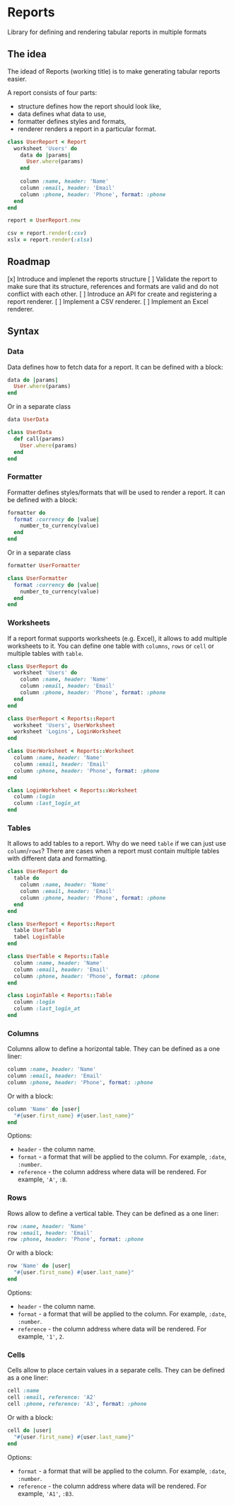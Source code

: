 # Reports

Library for defining and rendering tabular reports in multiple formats

## The idea

The idead of Reports (working title) is to make generating tabular reports easier.

A report consists of four parts: 
  - structure defines how the report should look like,
  - data defines what data to use,
  - formatter defines styles and formats,
  - renderer renders a report in a particular format.

```ruby
class UserReport < Report
  worksheet 'Users' do
    data do |params|
      User.where(params)
    end
    
    column :name, header: 'Name'
    column :email, header: 'Email'
    column :phone, header: 'Phone', format: :phone
  end
end

report = UserReport.new

csv = report.render(:csv)
xslx = report.render(:xlsx)
```

## Roadmap

[x] Introduce and implenet the reports structure
[ ] Validate the report to make sure that its structure, references and formats are valid and do not conflict with each other.
[ ] Introduce an API for create and registering a report renderer.
[ ] Implement a CSV renderer.
[ ] Implement an Excel renderer.

## Syntax

### Data

Data defines how to fetch data for a report. It can be defined with a block:

```ruby
data do |params|
  User.where(params)
end
```

Or in a separate class

```ruby
data UserData

class UserData
  def call(params)
    User.where(params)
  end
end
```

### Formatter

Formatter defines styles/formats that will be used to render a report. It can be defined with a block:

```ruby
formatter do
  format :currency do |value|
    number_to_currency(value)
  end
end
```

Or in a separate class

```ruby
formatter UserFormatter

class UserFormatter
  format :currency do |value|
    number_to_currency(value)
  end
end
```

### Worksheets

If a report format supports worksheets (e.g. Excel), it allows to add multiple worksheets to it.
You can define one table with `columns`, `rows` or `cell` or multiple tables with `table`.

```ruby
class UserReport do
  worksheet 'Users' do
    column :name, header: 'Name'
    column :email, header: 'Email'
    column :phone, header: 'Phone', format: :phone
  end
end
```

```ruby
class UserReport < Reports::Report
  worksheet 'Users', UserWorksheet
  worksheet 'Logins', LoginWorksheet
end

class UserWorksheet < Reports::Worksheet
  column :name, header: 'Name'
  column :email, header: 'Email'
  column :phone, header: 'Phone', format: :phone
end

class LoginWorksheet < Reports::Worksheet
  column :login
  column :last_login_at
end
```

### Tables

It allows to add tables to a report. Why do we need `table` if we can just use `column`/`rows`? There are cases when 
a report must contain multiple tables with different data and formatting.

```ruby
class UserReport do
  table do
    column :name, header: 'Name'
    column :email, header: 'Email'
    column :phone, header: 'Phone', format: :phone
  end
end
```

```ruby
class UserReport < Reports::Report
  table UserTable
  tabel LoginTable
end

class UserTable < Reports::Table
  column :name, header: 'Name'
  column :email, header: 'Email'
  column :phone, header: 'Phone', format: :phone
end

class LoginTable < Reports::Table
  column :login
  column :last_login_at
end
```

### Columns

Columns allow to define a horizontal table. They can be defined as a one liner:

```ruby
column :name, header: 'Name'
column :email, header: 'Email'
column :phone, header: 'Phone', format: :phone
```

Or with a block:

```ruby
column 'Name' do |user|
  "#{user.first_name} #{user.last_name}"
end
```

Options:

- `header` - the column name.
- `format` - a format that will be applied to the column. For example, `:date`, `:number`.
- `reference` - the column address where data will be rendered. For example, `'A'`, `:B`.

### Rows

Rows allow to define a vertical table. They can be defined as a one liner:

```ruby
row :name, header: 'Name'
row :email, header: 'Email'
row :phone, header: 'Phone', format: :phone
```

Or with a block:

```ruby
row 'Name' do |user|
  "#{user.first_name} #{user.last_name}"
end
```

Options:

- `header` - the column name.
- `format` - a format that will be applied to the column. For example, `:date`, `:number`.
- `reference` - the column address where data will be rendered. For example, `'1'`, `2`.

### Cells

Cells allow to place certain values in a separate cells. They can be defined as a one liner:

```ruby
cell :name
cell :email, reference: 'A2'
cell :phone, reference: 'A3', format: :phone
```

Or with a block:

```ruby
cell do |user|
  "#{user.first_name} #{user.last_name}"
end
```

Options:

- `format` - a format that will be applied to the column. For example, `:date`, `:number`.
- `reference` - the column address where data will be rendered. For example, `'A1'`, `:B3`.

